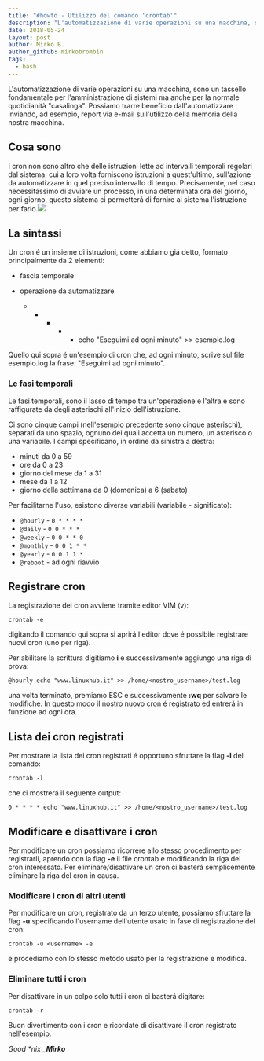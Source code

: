 ```yaml
---
title: "#howto - Utilizzo del comando 'crontab'"
description: "L'automatizzazione di varie operazioni su una macchina, sono un tassello fondamentale per l'amministrazione di sistemi ma anche.."
date: 2018-05-24
layout: post
author: Mirko B.
author_github: mirkobrombin
tags:
  - bash
---
```

L'automatizzazione di varie operazioni su una macchina, sono un tassello fondamentale per l'amministrazione di sistemi ma anche per la normale quotidianità "casalinga". Possiamo trarre beneficio dall'automatizzare inviando, ad esempio, report via e-mail sull'utilizzo della memoria della nostra macchina.

## Cosa sono

I cron non sono altro che delle istruzioni lette ad intervalli temporali regolari dal sistema, cui a loro volta forniscono istruzioni a quest'ultimo, sull'azione da automatizzare in quel preciso intervallo di tempo. Precisamente, nel caso necessitassimo di avviare un processo, in una determinata ora del giorno, ogni giorno, questo sistema ci permetterá di fornire al sistema l'istruzione per farlo.![](https://linuxhub.it/wordpress/wp-content/uploads/2018/05/cron_mail.png)

## La sintassi

Un cron é un insieme di istruzioni, come abbiamo giá detto, formato principalmente da 2 elementi:

*   fascia temporale
*   operazione da automatizzare

    * * * * * echo "Eseguimi ad ogni minuto" >> esempio.log

Quello qui sopra é un'esempio di cron che, ad ogni minuto, scrive sul file esempio.log la frase: "Eseguimi ad ogni minuto".

### Le fasi temporali

Le fasi temporali, sono il lasso di tempo tra un'operazione e l'altra e sono raffigurate da degli asterischi all'inizio dell'istruzione.

Ci sono cinque campi (nell'esempio precedente sono cinque asterischi), separati da uno spazio, ognuno dei quali accetta un numero, un asterisco o una variabile. I campi specificano, in ordine da sinistra a destra:

*   minuti da 0 a 59
*   ore da 0 a 23
*   giorno del mese da 1 a 31
*   mese da 1 a 12
*   giorno della settimana da 0 (domenica) a 6 (sabato)

Per facilitarne l'uso, esistono diverse variabili (variabile - significato):

*   `@hourly` - `0 * * * *`
*   `@daily` - `0 0 * * *`
*   `@weekly` - `0 0 * * 0`
*   `@monthly` - `0 0 1 * *`
*   `@yearly` - `0 0 1 1 *`
*   `@reboot` - ad ogni riavvio

## Registrare cron

La registrazione dei cron avviene tramite editor VIM (v):

    crontab -e

digitando il comando qui sopra si aprirá l'editor dove é possibile registrare nuovi cron (uno per riga).

Per abilitare la scrittura digitiamo **i** e successivamente aggiungo una riga di prova:

    @hourly echo "www.linuxhub.it" >> /home/<nostro_username>/test.log

una volta terminato, premiamo ESC e successivamente **:wq** per salvare le modifiche. In questo modo il nostro nuovo cron é registrato ed entrerá in funzione ad ogni ora.

## Lista dei cron registrati

Per mostrare la lista dei cron registrati é opportuno sfruttare la flag **-l** del comando:

    crontab -l

che ci mostrerá il seguente output:

    0 * * * * echo "www.linuxhub.it" >> /home/<nostro_username>/test.log

## Modificare e disattivare i cron

Per modificare un cron possiamo ricorrere allo stesso procedimento per registrarli, aprendo con la flag **-e** il file crontab e modificando la riga del cron interessato. Per eliminare/disattivare un cron ci basterá semplicemente eliminare la riga del cron in causa.

### Modificare i cron di altri utenti

Per modificare un cron, registrato da un terzo utente, possiamo sfruttare la flag **-u** specificando l'username dell'utente usato in fase di registrazione del cron:

    crontab -u <username> -e

e procediamo con lo stesso metodo usato per la registrazione e modifica.

### Eliminare tutti i cron

Per disattivare in un colpo solo tutti i cron ci basterá digitare:

    crontab -r

Buon divertimento con i cron e ricordate di disattivare il cron registrato nell'esempio.

_Good *nix **_Mirko**_